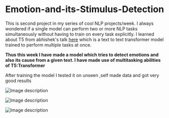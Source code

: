 # Emotion-and-its-Stimulus-Detection
This is second project in my series of cool NLP projects/week.
I always wondered if a single model can perform two or more NLP tasks  simultaneously without having to train on every task explicitly. I learned about T5 from abhishek's talk [here](https://www.youtube.com/watch?v=4LYw_UIdd4A&t=2020s) which is a text to text transformer model trained to perform multiple tasks at once.

**Thus this week I have made a model which tries to detect emotions and also its cause from a given text. I have made use of multitasking abilities of T5:Transformer** 

After training the model I tested it on unseen ,self made data and got very good results

![Image description](https://github.com/tanulsingh/Emotion-and-its-Stimulus-Detection/blob/master/Demo/demo2.PNG)

![Image description](https://github.com/tanulsingh/Emotion-and-its-Stimulus-Detection/blob/master/Demo/New%20pro%20demo.PNG)

![Image description](https://github.com/tanulsingh/Emotion-and-its-Stimulus-Detection/blob/master/Demo/last.PNG)
